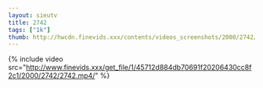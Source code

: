```yaml
--- 
layout: sieutv
title: 2742
tags: ["1k"]
thumb: http://hwcdn.finevids.xxx/contents/videos_screenshots/2000/2742/preview.mp4.jpg
---
```

{% include video src="http://www.finevids.xxx/get_file/1/45712d884db70691f20206430cc8f2c1/2000/2742/2742.mp4/" %} 
